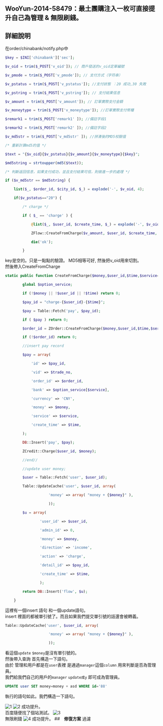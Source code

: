 ## WooYun-2014-58479：最土團購注入一枚可直接提升自己為管理 & 無限刷錢。

## 詳細說明
在order/chinabank/notify.php中
```php
$key = $INI['chinabank']['sec'];

$v_oid = trim($_POST['v_oid']); // 商戶發送的v_oid定單編號

$v_pmode = trim($_POST['v_pmode']); // 支付方式（字符串）

$v_pstatus = trim($_POST['v_pstatus']); //支付狀態 ：20 成功,30 失敗

$v_pstring = trim($_POST['v_pstring']); // 支付結果信息

$v_amount = trim($_POST['v_amount']); // 訂單實際支付金額

$v_moneytype = trim($_POST['v_moneytype']); //訂單實際支付幣種

$remark1 = trim($_POST['remark1' ]); //備註字段1

$remark2 = trim($_POST['remark2' ]); //備註字段2

$v_md5str = trim($_POST['v_md5str' ]); //拼湊後的MD5校驗值 

/* 重新計算md5的值 */

$text = "{$v_oid}{$v_pstatus}{$v_amount}{$v_moneytype}{$key}";

$md5string = strtoupper(md5($text));

/* 判斷返回信息，如果支付成功，並且支付結果可信，則做進一步的處理 */

if ($v_md5str == $md5string) {

    list($_, $order_id, $city_id, $_) = explode('-', $v_oid, 4);

    if($v_pstatus=="20") {

        /* charge */

        if ( $_ == 'charge' ) {

            @list($_, $user_id, $create_time, $_) = explode('-', $v_oid, 4);

            ZFlow::CreateFromCharge($v_amount, $user_id, $create_time, 'chinabank');

            die('ok');

        }
```
key是空的。只是一點點的驗證。 MD5相等可好, 然後把v_oid用來切割。
<br />
然後帶入CreateFromCharge


```php
static public function CreateFromCharge($money,$user_id,$time,$service='alipay',$trade_no=''){

        global $option_service;

        if (!$money || !$user_id || !$time) return 0;

        $pay_id = "charge-{$user_id}-{$time}";

        $pay = Table::Fetch('pay', $pay_id);

        if ( $pay ) return 0;

        $order_id = ZOrder::CreateFromCharge($money,$user_id,$time,$service);

        if (!$order_id) return 0;

        //insert pay record

        $pay = array(

            'id' => $pay_id,

            'vid' => $trade_no,

            'order_id' => $order_id,

            'bank' => $option_service[$service],

            'currency' => 'CNY',

            'money' => $money,

            'service' => $service,

            'create_time' => $time,

        );

        DB::Insert('pay', $pay);

        ZCredit::Charge($user_id, $money);

        //end//

        //update user money;

        $user = Table::Fetch('user', $user_id);

        Table::UpdateCache('user', $user_id, array(

                    'money' => array( "money + {$money}" ),

                    ));

        $u = array(

                'user_id' => $user_id,

                'admin_id' => 0,

                'money' => $money,

                'direction' => 'income',

                'action' => 'charge',

                'detail_id' => $pay_id,

                'create_time' => $time,

                );

        return DB::Insert('flow', $u);

    }
```
這裡有一個insert 語句 和一個update語句。
<br />
insert 裡面的都被單引號了。而且如果我們提交單引號的話還會被轉義。

```php
Table::UpdateCache('user', $user_id, array(

                    'money' => array( "money + {$money}" ),

                    ));
```

看這個`update` `$money`是沒有單引號的。
<br />
然後帶入查詢 首先構造一下語句。
<br />
由於 管理和用戶都是在`user`表裡 是通過`manager`這個`column` 用來判斷是否為管理員。
<br />
我們給我們自己的用戶的`manager` `update成y` 即可成為管理員。
```SQL
UPDATE user SET money=money + asd WHERE id='88'
```
執行的語句如此。我們構造一下語句。

![1](https://raw.githubusercontent.com/dyeat/PDF/master/%E8%AB%96PHP%E5%B8%B8%E8%A6%8B%E7%9A%84%E6%BC%8F%E6%B4%9E/images/3/3.25/3.25-1.jpg)
![2](https://raw.githubusercontent.com/dyeat/PDF/master/%E8%AB%96PHP%E5%B8%B8%E8%A6%8B%E7%9A%84%E6%BC%8F%E6%B4%9E/images/3/3.25/3.25-2.jpg)
成功提升。
<br />
百度隨便找了個站測試。
![3](https://raw.githubusercontent.com/dyeat/PDF/master/%E8%AB%96PHP%E5%B8%B8%E8%A6%8B%E7%9A%84%E6%BC%8F%E6%B4%9E/images/3/3.25/3.25-3.jpg)
<br />
無限刷錢
![4](https://raw.githubusercontent.com/dyeat/PDF/master/%E8%AB%96PHP%E5%B8%B8%E8%A6%8B%E7%9A%84%E6%BC%8F%E6%B4%9E/images/3/3.25/3.25-4.jpg)
成功提升。
##　**修復方案**
過濾